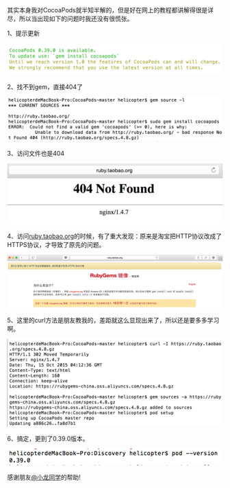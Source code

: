 其实本身我对CocoaPods就半知半解的，但是好在网上的教程都讲解得很是详尽，所以当出现如下的问题时我还没有很慌张。


1、提示更新

![](https://raw.githubusercontent.com/bw4uf/bw4uf.github.io/master/_posts/CocoaPods更新出错及解决方案pics/reminder.png)

2、找不到gem，直接404了

![](https://raw.githubusercontent.com/bw4uf/bw4uf.github.io/master/_posts/CocoaPods更新出错及解决方案pics/install.png)

3、访问文件也是404

![](https://raw.githubusercontent.com/bw4uf/bw4uf.github.io/master/_posts/CocoaPods更新出错及解决方案pics/404.png)

4、访问[ruby.taobao.org](https://ruby.taobao.org)的时候，有了重大发现：原来是淘宝把HTTP协议改成了HTTPS协议，才导致了原先的问题。

![](https://raw.githubusercontent.com/bw4uf/bw4uf.github.io/master/_posts/CocoaPods更新出错及解决方案pics/taobao.png)

5、这里的curl方法是朋友教我的，差距就这么显现出来了，所以还是要多多学习啊。

![](https://raw.githubusercontent.com/bw4uf/bw4uf.github.io/master/_posts/CocoaPods更新出错及解决方案pics/success.png)

6、搞定，更到了0.39.0版本。

![](https://raw.githubusercontent.com/bw4uf/bw4uf.github.io/master/_posts/CocoaPods更新出错及解决方案pics/done.png)


感谢朋友[@小龙同学](https://github.com/longkai)的帮助!

